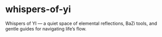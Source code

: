 # whispers-of-yi
Whispers of YI — a quiet space of elemental reflections, BaZi tools, and gentle guides for navigating life’s flow.
